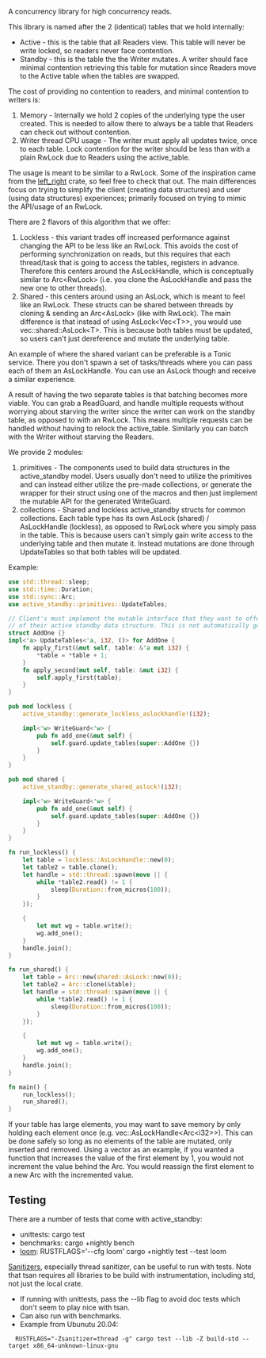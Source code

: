 A concurrency library for high concurrency reads.

This library is named after the 2 (identical) tables that we hold internally:
- Active - this is the table that all Readers view. This table will never be
  write locked, so readers never face contention.
- Standby - this is the table the the Writer mutates. A writer should face
  minimal contention retrieving this table for mutation since Readers move to
  the Active table when the tables are swapped.

The cost of providing no contention to readers, and minimal contention to
writers is:
1. Memory - Internally we hold 2 copies of the underlying type the user created.
   This is needed to allow there to always be a table that Readers can check out
   without contention.
2. Writer thread CPU usage - The writer must apply all updates twice, once to
   each table. Lock contention for the writer should be less than with a plain
   RwLock due to Readers using the active_table.

The usage is meant to be similar to a RwLock. Some of the inspiration came from
the [left_right](https://crates.io/crates/left-right) crate, so feel free to
check that out. The main differences focus on trying to simplify the client
(creating data structures) and user (using data structures) experiences;
primarily focused on trying to mimic the API/usage of an RwLock.

There are 2 flavors of this algorithm that we offer:
1. Lockless - this variant trades off increased performance against changing the
   API to be less like an RwLock. This avoids the cost of performing
   synchronization on reads, but this requires that each thread/task that is
   going to access the tables, registers in advance. Therefore this centers
   around the AsLockHandle, which is conceptually similar to Arc\<RwLock> (i.e.
   you clone the AsLockHandle and pass the new one to other threads).
2. Shared - this centers around using an AsLock, which is meant to feel like an
   RwLock. These structs can be shared between threads by cloning & sending an
   Arc\<AsLock> (like with RwLock). The main difference is that instead of using
   AsLock\<Vec\<T>>, you would use vec::shared::AsLock\<T>. This is because both
   tables must be updated, so users can't just dereference and mutate the
   underlying table.

An example of where the shared variant can be preferable is a Tonic service.
There you don't spawn a set of tasks/threads where you can pass each of them an
AsLockHandle. You can use an AsLock though and receive a similar experience.

A result of having the two separate tables is that batching becomes more viable.
You can grab a ReadGuard, and handle multiple requests without worrying about
starving the writer since the writer can work on the standby table, as opposed
to with an RwLock. This means multiple requests can be handled without having to
relock the active_table. Similarly you can batch with the Writer without
starving the Readers.

We provide 2 modules:
1. primitives - The components used to build data structures in the
   active_standby model. Users usually don't need to utilize the primitives and
   can instead either utilize the pre-made collections, or generate the wrapper
   for their struct using one of the macros and then just implement the mutable
   API for the generated WriteGuard.
2. collections - Shared and lockless active_standby structs for common
   collections. Each table type has its own AsLock (shared) / AsLockHandle
   (lockless), as opposed to RwLock where you simply pass in the table. This is
   because users can't simply gain write access to the underlying table and then
   mutate it. Instead mutations are done through UpdateTables so that both
   tables will be updated.

Example:
```rust
use std::thread::sleep;
use std::time::Duration;
use std::sync::Arc;
use active_standby::primitives::UpdateTables;

// Client's must implement the mutable interface that they want to offer users
// of their active standby data structure. This is not automatically generated.
struct AddOne {}
impl<'a> UpdateTables<'a, i32, ()> for AddOne {
    fn apply_first(&mut self, table: &'a mut i32) {
        *table = *table + 1;
    }
    fn apply_second(mut self, table: &mut i32) {
        self.apply_first(table);
    }
}

pub mod lockless {
    active_standby::generate_lockless_aslockhandle!(i32);

    impl<'w> WriteGuard<'w> {
        pub fn add_one(&mut self) {
            self.guard.update_tables(super::AddOne {})
        }
    }
}

pub mod shared {
    active_standby::generate_shared_aslock!(i32);

    impl<'w> WriteGuard<'w> {
        pub fn add_one(&mut self) {
            self.guard.update_tables(super::AddOne {})
        }
    }
}

fn run_lockless() {
    let table = lockless::AsLockHandle::new(0);
    let table2 = table.clone();
    let handle = std::thread::spawn(move || {
        while *table2.read() != 1 {
            sleep(Duration::from_micros(100));
        }
    });

    {
        let mut wg = table.write();
        wg.add_one();
    }
    handle.join();
}

fn run_shared() {
    let table = Arc::new(shared::AsLock::new(0));
    let table2 = Arc::clone(&table);
    let handle = std::thread::spawn(move || {
        while *table2.read() != 1 {
            sleep(Duration::from_micros(100));
        }
    });

    {
        let mut wg = table.write();
        wg.add_one();
    }
    handle.join();
}

fn main() {
    run_lockless();
    run_shared();
}
```

If your table has large elements, you may want to save memory by only holding
each element once (e.g. vec::AsLockHandle\<Arc\<i32>>). This can be done safely so
long as no elements of the table are mutated, only inserted and removed. Using a
vector as an example, if you wanted a function that increases the value of the
first element by 1, you would not increment the value behind the Arc. You would
reassign the first element to a new Arc with the incremented value.

## Testing
There are a number of tests that come with active_standby:

- unittests: cargo test
- benchmarks: cargo +nightly bench
- [loom](https://crates.io/crates/loom): RUSTFLAGS='--cfg loom' cargo +nightly test --test loom

[Sanitizers](https://doc.rust-lang.org/beta/unstable-book/compiler-flags/sanitizer.html),
especially thread sanitizer, can be useful to run with tests. Note that tsan
requires all libraries to be build with instrumentation, including std, not just
the local crate.

- If running with unittests, pass the --lib flag to avoid doc tests which don't
  seem to play nice with tsan.
- Can also run with benchmarks.
- Example from Ubunutu 20.04:

```
  RUSTFLAGS="-Zsanitizer=thread -g" cargo test --lib -Z build-std --target x86_64-unknown-linux-gnu
```